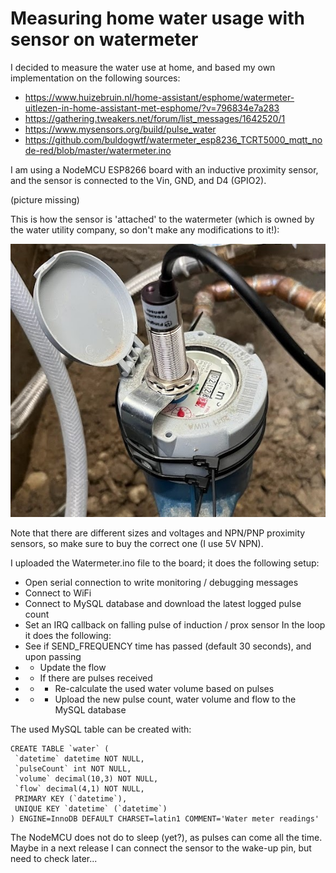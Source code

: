 # Measuring home water usage with sensor on watermeter

I decided to measure the water use at home, and based my own implementation on the following sources:
* https://www.huizebruin.nl/home-assistant/esphome/watermeter-uitlezen-in-home-assistant-met-esphome/?v=796834e7a283
* https://gathering.tweakers.net/forum/list_messages/1642520/1
* https://www.mysensors.org/build/pulse_water
* https://github.com/buldogwtf/watermeter_esp8236_TCRT5000_mqtt_node-red/blob/master/watermeter.ino

I am using a NodeMCU ESP8266 board with an inductive proximity sensor, and the sensor is connected to the Vin, GND, and D4 (GPIO2).

(picture missing)

This is how the sensor is 'attached' to the watermeter (which is owned by the water utility company, so don't make any modifications to it!):

![Setup](https://github.com/EdwinGH/Watermeter/blob/main/Watermeter%20setup.jpg)

Note that there are different sizes and voltages and NPN/PNP proximity sensors, so make sure to buy the correct one (I use 5V NPN).

I uploaded the Watermeter.ino file to the board; it does the following setup:
* Open serial connection to write monitoring / debugging messages
* Connect to WiFi
* Connect to MySQL database and download the latest logged pulse count
* Set an IRQ callback on falling pulse of induction / prox sensor
In the loop it does the following:
* See if SEND_FREQUENCY time has passed (default 30 seconds), and upon passing
* * Update the flow
* * If there are pulses received
* * * Re-calculate the used water volume based on pulses
* * * Upload the new pulse count, water volume and flow to the MySQL database

The used MySQL table can be created with:
```
CREATE TABLE `water` (
 `datetime` datetime NOT NULL,
 `pulseCount` int NOT NULL,
 `volume` decimal(10,3) NOT NULL,
 `flow` decimal(4,1) NOT NULL,
 PRIMARY KEY (`datetime`),
 UNIQUE KEY `datetime` (`datetime`)
) ENGINE=InnoDB DEFAULT CHARSET=latin1 COMMENT='Water meter readings'
```

The NodeMCU does not do to sleep (yet?), as pulses can come all the time. Maybe in a next release I can connect the sensor to the wake-up pin, but need to check later...
